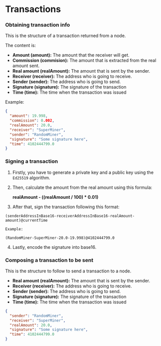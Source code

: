 # Transactions
### <a name="transactionsObtainingTransaction"></a>Obtaining transaction info
This is the structure of a transaction returned from a node.

The content is:
- **Amount (amount):** The amount that the receiver will get.
- **Commission (commision):** The amount that is extracted from the real amount sent.
- **Real amount (realAmount):** The amount that is sent by the sender.
- **Receiver (receiver):** The address who is going to receive.
- **Sender (sender):** The address who is going to send.
- **Signature (signature):** The signature of the transaction
- **Time (time):** The time when the transaction was issued

Example:
```json
{
  "amount": 19.998, 
  "commission": 0.002, 
  "realAmount": 20.0, 
  "receiver": "SuperMiner", 
  "sender": "RandomMiner", 
  "signature": "Some signature here", 
  "time": 4102444799.0
}
```
### <a name="transactionsSigningTransaction"></a>Signing a transaction
1. Firstly, you have to generate a private key and a public key using the `Ed25519` algorithm.

2. Then, calculate the amount from the real amount using this formula:

	**realAmount - ((realAmount / 100) * 0.01)**

3. After that, sign the transaction following this format:
```
(senderAddressInBase16-receiverAddressInBase16-realAmount-amount)@currentTime

Example:

(RandomMiner-SuperMiner-20.0-19.998)@4102444799.0

```

4. Lastly, encode the signature into base16.

### <a name="transactionsComposingTransaction"></a>Composing a transaction to be sent
This is the structure to follow to send a transaction to a node.

- **Real amount (realAmount):** The amount that is sent by the sender.
- **Receiver (receiver):** The address who is going to receive.
- **Sender (sender):** The address who is going to send.
- **Signature (signature):** The signature of the transaction
- **Time (time):** The time when the transaction was issued
```json
{
  "sender": "RandomMiner", 
  "receiver": "SuperMiner",
  "realAmount": 20.0,
  "signature": "Some signature here",
  "time": 4102444799.0
}
```
